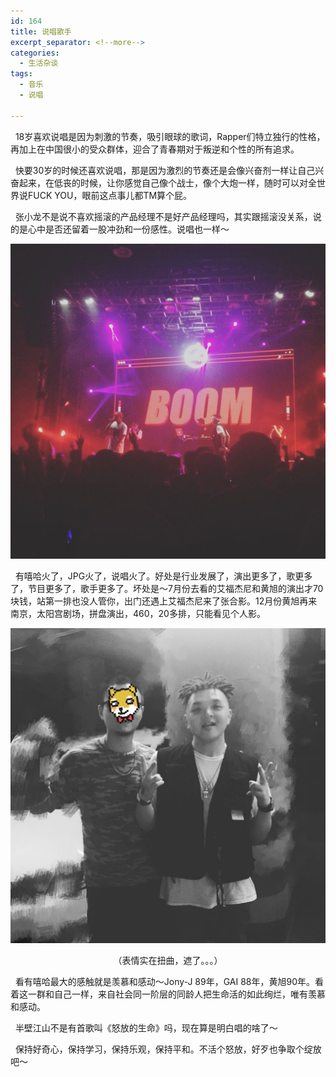 ```yaml
---
id: 164
title: 说唱歌手
excerpt_separator: <!--more-->
categories:
  - 生活杂谈
tags:
  - 音乐
  - 说唱

---
```

&nbsp; 18岁喜欢说唱是因为刺激的节奏，吸引眼球的歌词，Rapper们特立独行的性格，再加上在中国很小的受众群体，迎合了青春期对于叛逆和个性的所有追求。

&nbsp; 快要30岁的时候还喜欢说唱，那是因为激烈的节奏还是会像兴奋剂一样让自己兴奋起来，在低丧的时候，让你感觉自己像个战士，像个大炮一样，随时可以对全世界说FUCK YOU，眼前这点事儿都TM算个屁。

&nbsp; 张小龙不是说不喜欢摇滚的产品经理不是好产品经理吗，其实跟摇滚没关系，说的是心中是否还留着一股冲劲和一份感性。说唱也一样～

![01](/wp-content/uploads/2017/12/oula.jpg)

<!--more-->

&nbsp; 有嘻哈火了，JPG火了，说唱火了。好处是行业发展了，演出更多了，歌更多了，节目更多了，歌手更多了。坏处是～7月份去看的艾福杰尼和黄旭的演出才70块钱，站第一排也没人管你，出门还遇上艾福杰尼来了张合影。12月份黄旭再来南京，太阳宫剧场，拼盘演出，460，20多排，只能看见个人影。

![01](/wp-content/uploads/2017/12/afterjourney.jpg)

<p style="text-align: center;">
  （表情实在扭曲，遮了。。。）
</p>

<p style="text-align: left;">
  &nbsp; 看有嘻哈最大的感触就是羡慕和感动～Jony-J 89年，GAI 88年，黄旭90年。看着这一群和自己一样，来自社会同一阶层的同龄人把生命活的如此绚烂，唯有羡慕和感动。
</p>

<p style="text-align: left;">
  &nbsp; 半壁江山不是有首歌叫《怒放的生命》吗，现在算是明白唱的啥了～
</p>

<p style="text-align: left;">
  &nbsp; 保持好奇心，保持学习，保持乐观，保持平和。不活个怒放，好歹也争取个绽放吧～
</p>